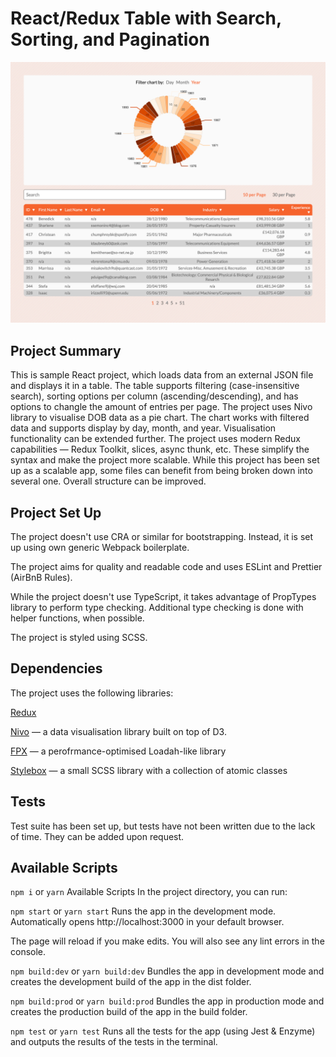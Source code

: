 # React/Redux Table with Search, Sorting, and Pagination

![ React Sortable Table ](https://github.com/catwalkghost/react-sortable-table/raw/master/static/screenshot.png "Screenshot")


## Project Summary
This is sample React project, which loads data from an external JSON file and displays it in a table. The table supports filtering (case-insensitive search), sorting options per column (ascending/descending), and has options to changle the amount of entries per page.
The project uses Nivo library to visualise DOB data as a pie chart. The chart works with filtered data and supports display by day, month, and year. Visualisation functionality can be extended further.
The project uses modern Redux capabilities — Redux Toolkit, slices, async thunk, etc. These simplify the syntax and make the project more scalable.
While this project has been set up as a scalable app, some files can benefit from being broken down into several one. Overall structure can be improved.

## Project Set Up
The project doesn't use CRA or similar for bootstrapping. Instead, it is set up using own generic Webpack boilerplate.

The project aims for quality and readable code and uses ESLint and Prettier (AirBnB Rules).

While the project doesn't use TypeScript, it takes advantage of PropTypes library to perform type checking. Additional type checking is done with helper functions, when possible.

The project is styled using SCSS.

## Dependencies
The project uses the following libraries:

[Redux](https://redux.js.org/)

[Nivo](https://nivo.rocks/) — a data visualisation library built on top of D3.

[FPX](https://github.com/mitranim/fpx) — a perofrmance-optimised Loadah-like library

[Stylebox](https://aristovpro.github.io/stylebox/#about) — a small SCSS library with a collection of atomic classes

## Tests
Test suite has been set up, but tests have not been written due to the lack of time. They can be added upon request.

## Available Scripts

```npm i``` or ```yarn```
Available Scripts
In the project directory, you can run:

```npm start``` or ```yarn start```
Runs the app in the development mode.
Automatically opens http://localhost:3000 in your default browser.

The page will reload if you make edits.
You will also see any lint errors in the console.

```npm build:dev``` or ```yarn build:dev```
Bundles the app in development mode and creates the development build of the app in the dist folder.

```npm build:prod``` or ```yarn build:prod```
Bundles the app in production mode and creates the production build of the app in the build folder.

```npm test``` or ```yarn test```
Runs all the tests for the app (using Jest & Enzyme) and outputs the results of the tests in the terminal.

